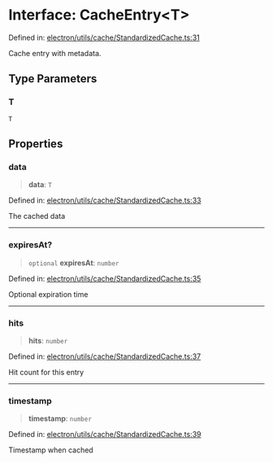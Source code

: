 # Interface: CacheEntry\<T\>

Defined in: [electron/utils/cache/StandardizedCache.ts:31](https://github.com/Nick2bad4u/Uptime-Watcher/blob/dca5483e793478722cd3e6e125cafcec5fc771f0/electron/utils/cache/StandardizedCache.ts#L31)

Cache entry with metadata.

## Type Parameters

### T

`T`

## Properties

### data

> **data**: `T`

Defined in: [electron/utils/cache/StandardizedCache.ts:33](https://github.com/Nick2bad4u/Uptime-Watcher/blob/dca5483e793478722cd3e6e125cafcec5fc771f0/electron/utils/cache/StandardizedCache.ts#L33)

The cached data

***

### expiresAt?

> `optional` **expiresAt**: `number`

Defined in: [electron/utils/cache/StandardizedCache.ts:35](https://github.com/Nick2bad4u/Uptime-Watcher/blob/dca5483e793478722cd3e6e125cafcec5fc771f0/electron/utils/cache/StandardizedCache.ts#L35)

Optional expiration time

***

### hits

> **hits**: `number`

Defined in: [electron/utils/cache/StandardizedCache.ts:37](https://github.com/Nick2bad4u/Uptime-Watcher/blob/dca5483e793478722cd3e6e125cafcec5fc771f0/electron/utils/cache/StandardizedCache.ts#L37)

Hit count for this entry

***

### timestamp

> **timestamp**: `number`

Defined in: [electron/utils/cache/StandardizedCache.ts:39](https://github.com/Nick2bad4u/Uptime-Watcher/blob/dca5483e793478722cd3e6e125cafcec5fc771f0/electron/utils/cache/StandardizedCache.ts#L39)

Timestamp when cached
